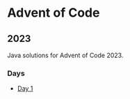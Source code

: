 # Advent of Code

## 2023

Java solutions for Advent of Code 2023. 

### Days

- [Day 1](https://github.com/jpl25658/advent-of-code//blob/main/src/main/java/org/jpl/advent/year23/days/Day1.java)
